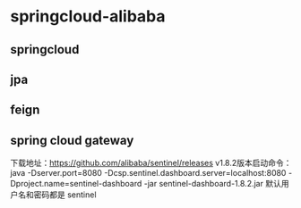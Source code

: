 # springcloud-alibaba
## springcloud
## jpa
## feign
## spring cloud gateway
下载地址：https://github.com/alibaba/sentinel/releases
v1.8.2版本启动命令：
java -Dserver.port=8080 -Dcsp.sentinel.dashboard.server=localhost:8080 -Dproject.name=sentinel-dashboard -jar sentinel-dashboard-1.8.2.jar
默认用户名和密码都是 sentinel

